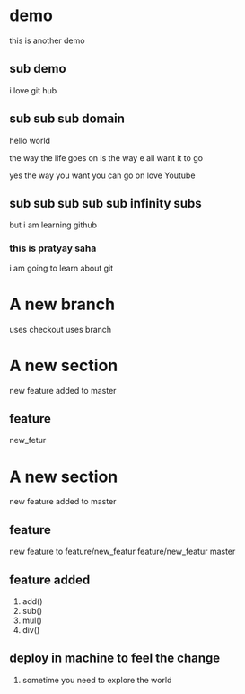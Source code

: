# demo
this is another demo

## sub demo
i love git hub

## sub sub sub domain
hello world

the way the life goes on is the way e all want it to go

yes the way you want you can go on
love Youtube

## sub sub sub sub sub infinity subs
but i am learning github

### this is pratyay saha
i am going to learn about git

# A new branch
uses checkout
uses branch


# A new section
new feature added to master
## feature
new_fetur
# A new section
new feature added to master
## feature
new feature to feature/new_featur
feature/new_featur
master
## feature added
1. add()
2. sub()
3. mul()
4. div()
## deploy in machine to feel the change
1. sometime you need to explore the world